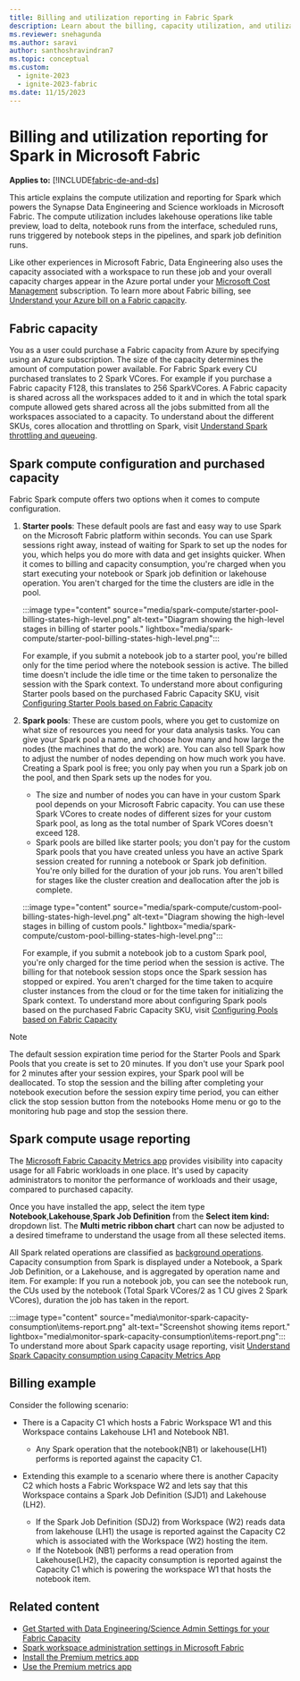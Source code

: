```yaml
---
title: Billing and utilization reporting in Fabric Spark
description: Learn about the billing, capacity utilization, and utilization reporting for Spark that powers Data Engineering and Science experiences in Microsoft Fabric.
ms.reviewer: snehagunda
ms.author: saravi
author: santhoshravindran7
ms.topic: conceptual
ms.custom:
  - ignite-2023
  - ignite-2023-fabric
ms.date: 11/15/2023
---
```

# Billing and utilization reporting for Spark in Microsoft Fabric

**Applies to:** [!INCLUDE[fabric-de-and-ds](includes/fabric-de-ds.md)]

This article explains the compute utilization and reporting for Spark which powers the Synapse Data Engineering and Science workloads in Microsoft Fabric. The compute utilization includes lakehouse operations like table preview, load to delta, notebook runs from the interface, scheduled runs, runs triggered by notebook steps in the pipelines, and spark job definition runs. 

Like other experiences in Microsoft Fabric, Data Engineering also uses the capacity associated with a workspace to run these job and your overall capacity charges appear in the Azure portal under your [Microsoft Cost Management](/azure/cost-management-billing/cost-management-billing-overview) subscription. To learn more about Fabric billing, see [Understand your Azure bill on a Fabric capacity](../enterprise/azure-billing.md).

## Fabric capacity

You as a user could purchase a Fabric capacity from Azure by specifying using an Azure subscription. The size of the capacity determines the amount of computation power available. 
For Fabric Spark every CU purchased translates to 2 Spark VCores. For example if you purchase a Fabric capacity F128, this translates to 256 SparkVCores. A Fabric capacity is shared across all the workspaces added to it and in which the total spark compute allowed gets shared across all the jobs submitted from all the workspaces associated to a capacity. 
To understand about the different SKUs, cores allocation and throttling on Spark, visit [Understand Spark throttling and queueing](spark-job-concurrency-and-queueing.md).

## Spark compute configuration and purchased capacity

Fabric Spark compute offers two options when it comes to compute configuration. 

1. **Starter pools**: These default pools are fast and easy way to use Spark on the Microsoft Fabric platform within seconds. You can use Spark sessions right away, instead of waiting for Spark to set up the nodes for you, which helps you do more with data and get insights quicker. When it comes to billing and capacity consumption, you're charged when you start executing your notebook or Spark job definition or lakehouse operation. You aren't charged for the time the clusters are idle in the pool.

   :::image type="content" source="media/spark-compute/starter-pool-billing-states-high-level.png" alt-text="Diagram showing the high-level stages in billing of starter pools." lightbox="media/spark-compute/starter-pool-billing-states-high-level.png":::

   For example, if you submit a notebook job to a starter pool, you're billed only for the time period where the notebook session is active. The billed time doesn't include the idle time or the time taken to personalize the session with the Spark context.
   To understand more about configuring Starter pools based on the purchased Fabric Capacity SKU, visit [Configuring Starter Pools based on Fabric Capacity](configure-starter-pools.md)

2. **Spark pools**: These are custom pools, where you get to customize on what size of resources you need for your data analysis tasks. You can give your Spark pool a name, and choose how many and how large the nodes (the machines that do the work) are. You can also tell Spark how to adjust the number of nodes depending on how much work you have. Creating a Spark pool is free; you only pay when you run a Spark job on the pool, and then Spark sets up the nodes for you.

   * The size and number of nodes you can have in your custom Spark pool depends on your Microsoft Fabric capacity. You can use these Spark VCores to create nodes of different sizes for your custom Spark pool, as long as the total number of Spark VCores doesn't exceed 128.
   * Spark pools are billed like starter pools; you don't pay for the custom Spark pools that you have created unless you have an active Spark session created for running a notebook or Spark job definition. You're only billed for the duration of your job runs. You aren't billed for stages like the cluster creation and deallocation after the job is complete.

   :::image type="content" source="media/spark-compute/custom-pool-billing-states-high-level.png" alt-text="Diagram showing the high-level stages in billing of custom pools." lightbox="media/spark-compute/custom-pool-billing-states-high-level.png":::

   For example, if you submit a notebook job to a custom Spark pool, you're only charged for the time period when the session is active. The billing for that notebook session stops once the Spark session has stopped or expired. You aren't charged for the time taken to acquire cluster instances from the cloud or for the time taken for initializing the Spark context. To understand more about configuring Spark pools based on the purchased Fabric Capacity SKU, visit [Configuring Pools based on Fabric Capacity](spark-compute.md)

> [!NOTE]
> The default session expiration time period for the Starter Pools and Spark Pools that you create is set to 20 minutes.
> If you don't use your Spark pool for 2 minutes after your session expires, your Spark pool will be deallocated.
> To stop the session and the billing after completing your notebook execution before the session expiry time period, you can either click the stop session button from the notebooks Home menu or go to the monitoring hub page and stop the session there. 

## Spark compute usage reporting

The [Microsoft Fabric Capacity Metrics app](../enterprise/metrics-app.md) provides visibility into capacity usage for all Fabric workloads in one place. It's used by capacity administrators to monitor the performance of workloads and their usage, compared to purchased capacity.  

Once you have installed the app, select the item type **Notebook**,**Lakehouse**,**Spark Job Definition** from the **Select item kind:** dropdown list. The **Multi metric ribbon chart** chart can now be adjusted to a desired timeframe to understand the usage from all these selected items.

All Spark related operations are classified as [background operations](../enterprise/fabric-operations.md#background-operations). Capacity consumption from Spark is displayed under a Notebook, a Spark Job Definition, or a Lakehouse, and is aggregated by operation name and item. For example: If you run a notebook job, you can see the notebook run, the CUs used by the notebook (Total Spark VCores/2 as 1 CU gives 2 Spark VCores), duration the job has taken in the report. 

:::image type="content" source="media\monitor-spark-capacity-consumption\items-report.png" alt-text="Screenshot showing items report." lightbox="media\monitor-spark-capacity-consumption\items-report.png":::
To understand more about Spark capacity usage reporting, visit [Understand Spark Capacity consumption using Capacity Metrics App](monitor-spark-capacity-consumption.md)

## Billing example

Consider the following scenario: 

* There is a Capacity C1 which hosts a Fabric Workspace W1 and this Workspace contains Lakehouse LH1 and Notebook NB1. 
  * Any Spark operation that the notebook(NB1) or lakehouse(LH1) performs is reported against the capacity C1. 

* Extending this example to a scenario where there is another Capacity C2 which hosts a Fabric Workspace W2 and lets say that this Workspace contains a Spark Job Definition (SJD1) and Lakehouse (LH2). 

  * If the Spark Job Definition (SDJ2) from Workspace (W2) reads data from lakehouse (LH1) the usage is reported against the Capacity C2 which is associated with the Workspace (W2) hosting the item.
  * If the Notebook (NB1) performs a read operation from Lakehouse(LH2), the capacity consumption is reported against the Capacity C1 which is powering the workspace W1 that hosts the notebook item. 

## Related content

* [Get Started with Data Engineering/Science Admin Settings for your Fabric Capacity](capacity-settings-overview.md)
* [Spark workspace administration settings in Microsoft Fabric](workspace-admin-settings.md)
* [Install the Premium metrics app](/power-bi/enterprise/service-premium-install-app)
* [Use the Premium metrics app](/power-bi/enterprise/service-premium-metrics-app)
